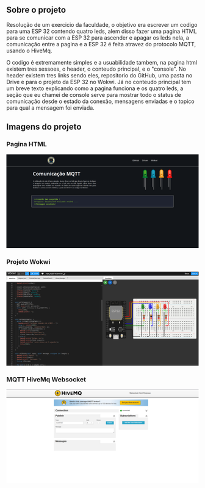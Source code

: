 ## Sobre o projeto

<p>Resolução de um exercicio da faculdade, o objetivo era escrever um codigo para uma ESP 32 contendo quatro leds, alem disso fazer uma pagina HTML para se comunicar com a ESP 32 para ascender e apagar os leds nela, a comunicação entre a pagina e a ESP 32 é feita atravez do protocolo MQTT, usando o HiveMq.</p>

<p>O codigo é extremamente simples e a usuabilidade tambem, na pagina html existem tres sessoes, o header, o conteudo principal, e o "console".
No header existem tres links sendo eles, repositorio do GitHub, uma pasta no Drive e para o projeto da ESP 32 no Wokwi. Já no conteudo principal tem um breve texto explicando como a pagina funciona e os quatro leds, a seção que eu chamei de console serve para mostrar todo o status de comunicação desde o estado da conexão, mensagens enviadas e o topico para qual a mensagem foi enviada.<p>

## Imagens do projeto

<p justify-contente="space-be">

### Pagina HTML

<img src="assets/readMe/exercicioHtml.png">

### Projeto Wokwi

<img src="assets/readMe/exercicioEsp.png">

### MQTT HiveMq Websocket

<img src="assets/readMe/exercicioMqtt.png">
</p>
